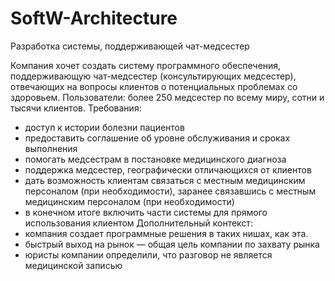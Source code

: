 # SoftW-Architecture
Разработка системы, поддерживающей чат-медсестер 

Компания хочет создать систему программного обеспечения, поддерживающую чат-медсестер (консультирующих медсестер), отвечающих на вопросы клиентов о потенциальных проблемах со здоровьем.
Пользователи: более 250 медсестер по всему миру, сотни и тысячи клиентов.
Требования:
- доступ к истории болезни пациентов
- предоставить соглашение об уровне обслуживания и сроках выполнения
- помогать медсестрам в постановке медицинского диагноза
- поддержка медсестер, географически отличающихся от клиентов
- дать возможность клиентам связаться с местным медицинским персоналом (при необходимости), заранее связавшись с местным медицинским персоналом (при необходимости)
- в конечном итоге включить части системы для прямого использования клиентом
Дополнительный контекст:
- компания создает программные решения в таких нишах, как эта.
- быстрый выход на рынок — общая цель компании по захвату рынка
- юристы компании определили, что разговор не является медицинской записью

